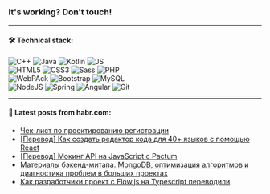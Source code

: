 ### It's working? Don't touch!

---

#### 🛠️ Technical stack:

![C++](https://img.shields.io/badge/C++-informational?logo=c%2B%2B&style=flat&logoColor=white&color=9C033A)
![Java](https://img.shields.io/badge/Java-informational?logo=java&style=flat&logoColor=white&color=007396)
![Kotlin](https://img.shields.io/badge/Kotlin-informational?logo=Kotlin&style=flat&logoColor=white&color=0095D5)
![JS](https://img.shields.io/badge/JS-informational?logo=javaScript&style=flat&logoColor=black&color=F7Df1E) <br>
![HTML5](https://img.shields.io/badge/HTML5-informational?logo=html5&style=flat&logoColor=white&color=E34F26)
![CSS3](https://img.shields.io/badge/CSS3-informational?logo=css3&style=flat&logoColor=white&color=157286)
![Sass](https://img.shields.io/badge/Saas-informational?logo=sass&style=flat&logoColor=white&color=hotpink)
![PHP](https://img.shields.io/badge/PHP-informational?logo=php&style=flat&logoColor=white&color=777BB4) <br>
![WebPAck](https://img.shields.io/badge/WebPack-informational?logo=webPack&style=flat&logoColor=white&color=FF6F00)
![Bootstrap](https://img.shields.io/badge/Bootstrap-informational?logo=Bootstrap&style=flat&logoColor=white&color=7952B3)
![MySQL](https://img.shields.io/badge/MySQL-informational?logo=MySQL&style=flat&logoColor=white&color=00f) <br>
![NodeJS](https://img.shields.io/badge/NodeJS-informational?logo=node.js&style=flat&logoColor=white&color=43853D)
![Spring](https://img.shields.io/badge/Spring-informational?logo=Spring&style=flat&logoColor=white&color=0A9EDC)
![Angular](https://img.shields.io/badge/Vue-informational?logo=vue.js&style=flat&logoColor=white&color=red)
![Git](https://img.shields.io/badge/Git-informational?logo=git&style=flat&logoColor=white&color=darkorange)

___

#### 💬 Latest posts from habr.com:

<!-- BLOG-POST-LIST:START -->
- [Чек-лист по проектированию регистрации](https://habr.com/ru/post/670902/?utm_source=habrahabr&utm_medium=rss&utm_campaign=670902)
- [[Перевод] Как создать редактор кода для 40+ языков с помощью React](https://habr.com/ru/post/670380/?utm_source=habrahabr&utm_medium=rss&utm_campaign=670380)
- [[Перевод] Мокинг API на JavaScript с Pactum](https://habr.com/ru/post/670852/?utm_source=habrahabr&utm_medium=rss&utm_campaign=670852)
- [Материалы бэкенд-митапа. MongoDB, оптимизация алгоритмов и диагностика проблем в больших проектах](https://habr.com/ru/post/670832/?utm_source=habrahabr&utm_medium=rss&utm_campaign=670832)
- [Как разработчики проект с Flow.js на Typescript переводили](https://habr.com/ru/post/670828/?utm_source=habrahabr&utm_medium=rss&utm_campaign=670828)
<!-- BLOG-POST-LIST:END -->
